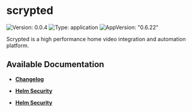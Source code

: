 # scrypted

![Version: 0.0.4](https://img.shields.io/badge/Version-0.0.4-informational?style=flat-square) ![Type: application](https://img.shields.io/badge/Type-application-informational?style=flat-square) ![AppVersion: "0.6.22"](https://img.shields.io/badge/AppVersion-"0.6.22"-informational?style=flat-square)

Scrypted is a high performance home video integration and automation platform.

## Available Documentation

- [**Changelog**](CHANGELOG)

- [**Helm Security**](container-security)

- [**Helm Security**](helm-security)

